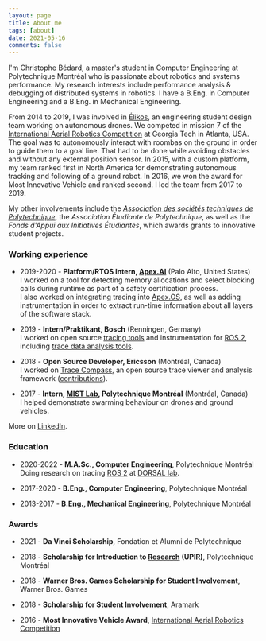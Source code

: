 ```yaml
---
layout: page
title: About me
tags: [about]
date: 2021-05-16
comments: false
---
```


I'm Christophe Bédard, a master's student in Computer Engineering at Polytechnique Montréal who is passionate about robotics and systems performance. My research interests include performance analysis & debugging of distributed systems in robotics. I have a B.Eng. in Computer Engineering and a B.Eng. in Mechanical Engineering.

From 2014 to 2019, I was involved in [Élikos](https://elikos.ca/), an engineering student design team working on autonomous drones. We competed in mission 7 of the [International Aerial Robotics Competition](http://www.aerialroboticscompetition.org/) at Georgia Tech in Atlanta, USA. The goal was to autonomously interact with roombas on the ground in order to guide them to a goal line. That had to be done while avoiding obstacles and without any external position sensor. In 2015, with a custom platform, my team ranked first in North America for demonstrating autonomous tracking and following of a ground robot. In 2016, we won the award for Most Innovative Vehicle and ranked second. I led the team from 2017 to 2019.

My other involvements include the [_Association des sociétés techniques de Polytechnique_](https://astp.polymtl.ca/), the _Association Étudiante de Polytechnique_, as well as the _Fonds d'Appui aux Initiatives Étudiantes_, which awards grants to innovative student projects.

### Working experience

* 2019-2020 - **Platform/RTOS Intern, [Apex.AI](https://www.apex.ai/)** (Palo Alto, United States)  
  I worked on a tool for detecting memory allocations and select blocking calls during runtime as part of a safety certification process.  
  I also worked on integrating tracing into [Apex.OS](https://www.apex.ai/apex-os), as well as adding instrumentation in order to extract run-time information about all layers of the software stack.

* 2019 - **Intern/Praktikant, Bosch** (Renningen, Germany)  
  I worked on open source [tracing tools](https://gitlab.com/ros-tracing/ros2_tracing) and instrumentation for [ROS 2](https://docs.ros.org/en/rolling/), including [trace data analysis tools](https://gitlab.com/ros-tracing/tracetools_analysis).

* 2018 - **Open Source Developer, Ericsson** (Montréal, Canada)  
  I worked on [Trace Compass](https://www.eclipse.org/tracecompass/), an open source trace viewer and analysis framework ([contributions](https://git.eclipse.org/r/#/q/owner:cbourquebedard)).

* 2017 - **Intern, [MIST Lab](https://mistlab.ca/), Polytechnique Montréal** (Montréal, Canada)  
  I helped demonstrate swarming behaviour on drones and ground vehicles.

More on [LinkedIn](https://www.linkedin.com/in/christophebourquebedard/).

### Education

* 2020-2022 - **M.A.Sc., Computer Engineering**, Polytechnique Montréal  
  Doing research on tracing [ROS 2](https://docs.ros.org/en/rolling/) at [DORSAL lab](https://www.dorsal.polymtl.ca/).

* 2017-2020 - **B.Eng., Computer Engineering**, Polytechnique Montréal

* 2013-2017 - **B.Eng., Mechanical Engineering**, Polytechnique Montréal

### Awards

* 2021 - **Da Vinci Scholarship**, Fondation et Alumni de Polytechnique

* 2018 - **Scholarship for Introduction to [Research](/ros-tracing-message-flow/) (UPIR)**, Polytechnique Montréal

* 2018 - **Warner Bros. Games Scholarship for Student Involvement**, Warner Bros. Games

* 2018 - **Scholarship for Student Involvement**, Aramark

* 2016 - **Most Innovative Vehicle Award**, [International Aerial Robotics Competition](http://www.aerialroboticscompetition.org/)
